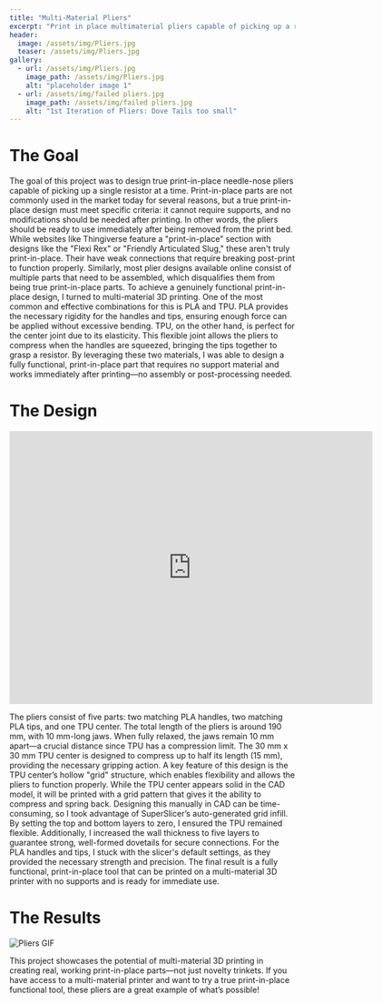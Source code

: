```yaml
---
title: "Multi-Material Pliers"
excerpt: "Print in place multimaterial pliers capable of picking up a resistor"
header:
  image: /assets/img/Pliers.jpg
  teaser: /assets/img/Pliers.jpg
gallery:
  - url: /assets/img/Pliers.jpg
    image_path: /assets/img/Pliers.jpg
    alt: "placeholder image 1"
  - url: /assets/img/failed pliers.jpg
    image_path: /assets/img/failed pliers.jpg
    alt: "1st Iteration of Pliers: Dove Tails too small"
---
```


# The Goal 
The goal of this project was to design true print-in-place needle-nose pliers capable of picking up a single resistor at a time. Print-in-place parts are not commonly used in the market today for several reasons, but a true print-in-place design must meet specific criteria: it cannot require supports, and no modifications should be needed after printing. In other words, the pliers should be ready to use immediately after being removed from the print bed.
While websites like Thingiverse feature a "print-in-place" section with designs like the "Flexi Rex" or "Friendly Articulated Slug," these aren't truly print-in-place. Their have weak connections that require breaking post-print to function properly. Similarly, most plier designs available online consist of multiple parts that need to be assembled, which disqualifies them from being true print-in-place parts.
To achieve a genuinely functional print-in-place design, I turned to multi-material 3D printing. One of the most common and effective combinations for this is PLA and TPU. PLA provides the necessary rigidity for the handles and tips, ensuring enough force can be applied without excessive bending. TPU, on the other hand, is perfect for the center joint due to its elasticity. This flexible joint allows the pliers to compress when the handles are squeezed, bringing the tips together to grasp a resistor. By leveraging these two materials, I was able to design a fully functional, print-in-place part that requires no support material and works immediately after printing—no assembly or post-processing needed.

# The Design 
<iframe src="https://vanderbilt643.autodesk360.com/shares/public/SH286ddQT78850c0d8a41e340cb8bc464afd?mode=embed" width="640" height="480" allowfullscreen="true" webkitallowfullscreen="true" mozallowfullscreen="true"  frameborder="0"></iframe>

The pliers consist of five parts: two matching PLA handles, two matching PLA tips, and one TPU center. The total length of the pliers is around 190 mm, with 10 mm-long jaws. When fully relaxed, the jaws remain 10 mm apart—a crucial distance since TPU has a compression limit. The 30 mm x 30 mm TPU center is designed to compress up to half its length (15 mm), providing the necessary gripping action.
A key feature of this design is the TPU center’s hollow "grid" structure, which enables flexibility and allows the pliers to function properly. While the TPU center appears solid in the CAD model, it will be printed with a grid pattern that gives it the ability to compress and spring back. Designing this manually in CAD can be time-consuming, so I took advantage of SuperSlicer’s auto-generated grid infill. By setting the top and bottom layers to zero, I ensured the TPU remained flexible. Additionally, I increased the wall thickness to five layers to guarantee strong, well-formed dovetails for secure connections.
For the PLA handles and tips, I stuck with the slicer's default settings, as they provided the necessary strength and precision. The final result is a fully functional, print-in-place tool that can be printed on a multi-material 3D printer with no supports and is ready for immediate use.

# The Results 
![Pliers GIF](/assets/img/download.gif)

This project showcases the potential of multi-material 3D printing in creating real, working print-in-place parts—not just novelty trinkets. If you have access to a multi-material printer and want to try a true print-in-place functional tool, these pliers are a great example of what’s possible!
